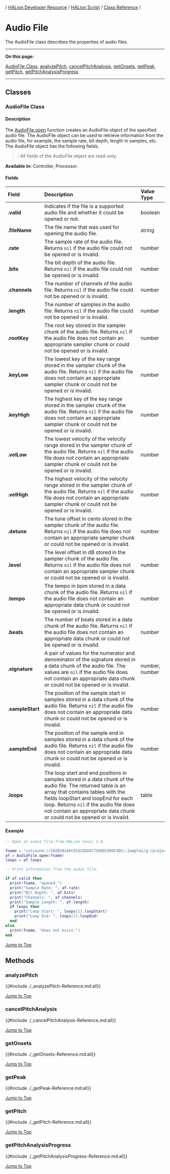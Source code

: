 / [HALion Developer Resource](../../HALion-Developer-Resource.md) / [HALion Script](./HALion-Script.md) / [Class Reference](./Class-Reference.md) /

# Audio File

The AudioFile class describes the properties of audio files.

---

**On this page:**

[AudioFile Class](#audiofile-class), [analyzePitch](#analyzepitch), [cancelPitchAnalysis](#cancelpitchanalysis), [getOnsets](#getonsets), [getPeak](#getpeak), [getPitch](#getpitch), [getPitchAnalysisProgress](#getpitchanalysisprogress)

---

## Classes

### AudioFile Class

#### Description

The [AudioFile.open](./AudioFileopen.md) function creates an AudioFile object of the specified audio file. The AudioFile object can be used to retrieve information from the audio file, for example, the sample rate, bit depth, length in samples, etc. The AudioFile object has the following fields.

>&#10069; All fields of the AudioFile object are read-only.

**Available in:** Controller, Processor.

#### Fields

|Field|Description|Value Type|
|:-|:-|:-|
|**.valid**|Indicates if the file is a supported audio file and whether it could be opened or not.|boolean|
|**.fileName**|The file name that was used for opening the audio file.|string|
|**.rate**|The sample rate of the audio file. Returns ``nil`` if the audio file could not be opened or is invalid.|number|
|**.bits**|The bit depth of the audio file. Returns ``nil`` if the audio file could not be opened or is invalid.|number|
|**.channels**|The number of channels of the audio file. Returns ``nil`` if the audio file could not be opened or is invalid.|number|
|**.length**|The number of samples in the audio file. Returns ``nil`` if the audio file could not be opened or is invalid.|number|
|**.rootKey**|The root key stored in the sampler chunk of the audio file. Returns ``nil`` if the audio file does not contain an appropriate sampler chunk or could not be opened or is invalid.|number|
|**.keyLow**|The lowest key of the key range stored in the sampler chunk of the audio file. Returns ``nil`` if the audio file does not contain an appropriate sampler chunk or could not be opened or is invalid.|number|
|**.keyHigh**|The highest key of the key range stored in the sampler chunk of the audio file. Returns ``nil`` if the audio file does not contain an appropriate sampler chunk or could not be opened or is invalid.|number|
|**.velLow**|The lowest velocity of the velocity range stored in the sampler chunk of the audio file. Returns ``nil`` if the audio file does not contain an appropriate sampler chunk or could not be opened or is invalid.|number|
|**.velHigh**|The highest velocity of the velocity range stored in the sampler chunk of the audio file. Returns ``nil`` if the audio file does not contain an appropriate sampler chunk or could not be opened or is invalid.|number|
|**.detune**|The tune offset in cents stored in the sampler chunk of the audio file. Returns ``nil`` if the audio file does not contain an appropriate sampler chunk or could not be opened or is invalid.|number|
|**.level**|The level offset in dB stored in the sampler chunk of the audio file. Returns ``nil`` if the audio file does not contain an appropriate sampler chunk or could not be opened or is invalid.|number|
|**.tempo**|The tempo in bpm stored in a data chunk of the audio file. Returns ``nil`` if the audio file does not contain an appropriate data chunk or could not be opened or is invalid.|number|
|**.beats**|The number of beats stored in a data chunk of the audio file. Returns ``nil`` if the audio file does not contain an appropriate data chunk or could not be opened or is invalid.|number|
|**.signature**|A pair of values for the numerator and denominator of the signature stored in a data chunk of the audio file. The values are ``nil`` if the audio file does not contain an appropriate data chunk or could not be opened or is invalid.|number, number|
|**.sampleStart**|The position of the sample start in samples stored in a data chunk of the audio file. Returns ``nil`` if the audio file does not contain an appropriate data chunk or could not be opened or is invalid.|number|
|**.sampleEnd**|The position of the sample end in samples stored in a data chunk of the audio file. Returns ``nil`` if the audio file does not contain an appropriate data chunk or could not be opened or is invalid.|number|
|**.loops**|The loop start and end positions in samples stored in a data chunk of the audio file. The returned table is an array that contains tables with the fields loopStart and loopEnd for each loop. Returns ``nil`` if the audio file does not contain an appropriate data chunk or could not be opened or is invalid.|table|

#### Example

```lua
-- Open an audio file from HALion Sonic 1.0.

fname = "vstsound://502B301A6C914CEDA5C7500DC890C4DC/.Samples/g:/projects/yamahacontentserver/download/release/smtg/winds/Samples/DP060_FluteC3.wav"
af = AudioFile.open(fname)
loops = af.loops

-- Print information from the audio file.

if af.valid then
  print(fname, "opened.")
  print("Sample Rate: ", af.rate)
  print("Bit Depth: ", af.bits)
  print("Channels: ", af.channels)
  print("Sample Length: ", af.length)
  if loops then
    print("Loop Start: ", loops[1].loopStart)
    print("Loop End: ", loops[1].loopEnd)
  end
else
  print(fname, "does not exist.")
end
```
[Jump to Top ](#audio-file)

## Methods

### analyzePitch

{{#include ./_analyzePitch-Reference.md:all}}

[Jump to Top ](#audio-file)

### cancelPitchAnalysis

{{#include ./_cancelPitchAnalysis-Reference.md:all}}

[Jump to Top ](#audio-file)

### getOnsets

{{#include ./_getOnsets-Reference.md:all}}

[Jump to Top ](#audio-file)

### getPeak

{{#include ./_getPeak-Reference.md:all}}

[Jump to Top ](#audio-file)

### getPitch

{{#include ./_getPitch-Reference.md:all}}

[Jump to Top ](#audio-file)

### getPitchAnalysisProgress

{{#include ./_getPitchAnalysisProgress-Reference.md:all}}

[Jump to Top ](#audio-file)
